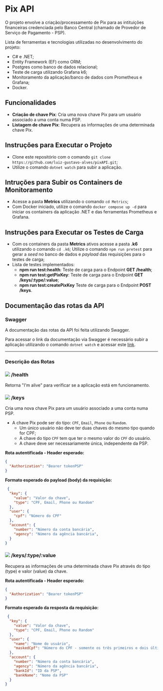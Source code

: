 # Pix API

O projeto envolve a criação/processamento de Pix para as intituições financeiras credenciada pelo Banco Central (chamado de Provedor de Serviço de Pagamento - PSP).

Lista de ferramentas e tecnologias utilizadas no desenvolvimento do projeto:
- C# e .NET;
- Entity Framework (EF) como ORM;
- Postgres como banco de dados relacional;
- Teste de carga utilizando Grafana k6;
- Monitoramento da aplicação/banco de dados com Prometheus e Grafana;
- Docker.

## Funcionalidades
- **Criação de chave Pix**: Cria uma nova chave Pix para um usuário associado a uma conta numa PSP.
- **Listagem de chave Pix**: Recupera as informações de uma determinada chave Pix.

## Instruções para Executar o Projeto
- Clone este repositório com o comando `git clone https://github.com/luiz-gustavo-alves/pixAPI.git`;
- Utilize o comando `dotnet watch` para subir a aplicação.

## Intruções para Subir os Containers de Monitoramento
- Acesse a pasta **Metrics** utilizando o comando `cd Metrics`;
- Com Docker iniciado, utilize o comando `docker compose up -d` para iniciar os containers da aplicação .NET e das ferramentas Prometheus e Grafana.

## Instruções para Executar os Testes de Carga
- Com os containers da pasta **Metrics** ativos acesse a pasta **.k6** utilizando o comando `cd .k6`;
   Utilize o comando `npm run pretest` para gerar a _seed_ no banco de dados e _payload_ das requisições para o testes de carga;
- Lista de testes implementados:
  - **npm run test:health**: Teste de carga para o Endpoint **GET /health**;
  - **npm run test:getPixKey**: Teste de carga para o Endpoint **GET /keys/:type/:value**;
  - **npm run test:createPixKey** Teste de carga para o Endpoint **POST /keys**.

## Documentação das rotas da API

### Swagger
A documentação das rotas da API foi feita utilizando Swagger.

Para acessar o link da documentação via Swagger é necessário subir a aplicação utilizando o comando `dotnet watch` e acessar este [link](http://localhost:5180).

<hr />

### Descrição das Rotas

### ![](https://place-hold.it/80x20/26baec/ffffff?text=GET&fontsize=16) /health
Retorna "I'm alive" para verificar se a aplicação está em funcionamento.

### ![](https://place-hold.it/80x20/26ec48/ffffff?text=POST&fontsize=16) /keys
Cria uma nova chave Pix para um usuário associado a uma conta numa PSP.
- A chave Pix pode ser do tipo: `CPF`, `Email`, `Phone` ou `Random`.
    - Um único usuário não deve ter duas chaves do mesmo tipo quando for CPF;
    - A chave do tipo `CPF` tem que ter o mesmo valor do `CPF` do usuário.
    - A chave deve ser necessariamente única, independente da PSP.

**Rota autentificada - Header esperado:**
```JSON
{
  "Authorization": "Bearer tokenPSP"
}
```
**Formato esperado do payload (body) da requisição:**
```JSON
 {
  "key": {
    "value": "Valor da chave",
    "type": "CPF, Email, Phone ou Random"
  },
  "user": {
    "cpf": "Número do CPF"
  },
  "account": {
    "number": "Número da conta bancária",
    "agency": "Número da agência bancária",
  }
}
```

### ![](https://place-hold.it/80x20/26baec/ffffff?text=GET&fontsize=16) /keys/:type/:value
Recupera as informações de uma determinada chave Pix através do tipo (type) e valor (value) da chave.

**Rota autentificada - Header esperado:**
```JSON
{
  "Authorization": "Bearer tokenPSP"
}
```
**Formato esperado da resposta da requisição:**
```JSON
 {
  "key": {
    "value": "Valor da chave",
    "type": "CPF, Email, Phone ou Random"
  },
  "user": {
    "name": "Nome do usuário",
    "maskedCpf": "Número do CPF - somente os três primeiros e dois últimos dígitos"
  },
  "account": {
    "number": "Número da conta bancária",
    "agency": "Número da agência bancária",
    "bankId": "ID da PSP",
    "bankName": "Nome da PSP"
  }
}
```

